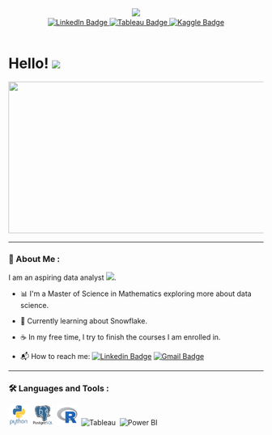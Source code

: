 <div id="header" align="center">
  <img src="https://media.giphy.com/media/Y4AAZo5kzqTQGZZ4t4/giphy.gif" width="100"/>
</div>

<div id="badges" align="center">
  <a href="https://www.linkedin.com/in/jethro-elijah-bolima/">
    <img src="https://img.shields.io/badge/LinkedIn-blue?style=for-the-badge&logo=linkedin&logoColor=white" alt="LinkedIn Badge"/>
  </a>
  
  <a href="https://public.tableau.com/app/profile/jethro.elijah.bolima/vizzes">
    <img src="https://img.shields.io/badge/Tableau-yellow?style=for-the-badge&logo=tableau&logoColor=red" alt="Tableau Badge"/>
  </a>

  <a href="https://www.kaggle.com/jethroelijahbolima">
    <img src="https://img.shields.io/badge/Kaggle-grey?style=for-the-badge&logo=kaggle&logoColor=blue" alt="Kaggle Badge"/>
  </a>
  
</div>

<div align="center">
<img src="https://komarev.com/ghpvc/?username=jetbolima&style=flat-square&color=blue" alt=""/>
</div>


<h1>
  Hello!
  <img src="https://media.giphy.com/media/hvRJCLFzcasrR4ia7z/giphy.gif" width="30px"/>
</h1>


<div align="center">
  <img src="https://i.giphy.com/media/v1.Y2lkPTc5MGI3NjExazgxZmx3dGV3ejJ1bHU5dWVxa25jb2hpc2dyMjF6cnFtOWN4bzR1ZCZlcD12MV9pbnRlcm5hbF9naWZfYnlfaWQmY3Q9Zw/mWK6qsWFY6w5xMKG5D/giphy.gif" width="600" height="300"/>
</div>

---

### 📖 About Me :
I am an aspiring data analyst <img src="https://i.giphy.com/media/v1.Y2lkPTc5MGI3NjExNjNrbjl3azNzYnViamhzOXNkdWx1MWN0eXJneHdlY2F1dDd3c2N5ciZlcD12MV9pbnRlcm5hbF9naWZfYnlfaWQmY3Q9cw/2wW4ESTnavhypLsb4l/giphy.gif" width="30">.

- 📊 I'm a Master of Science in Mathematics exploring more about data science.

- 🌱 Currently learning about Snowflake.

- ☕ In my free time, I try to finish the courses I am enrolled in.

- 📬 How to reach me: [![Linkedin Badge](https://img.shields.io/badge/LinkedIn-blue?style=flat&logo=Linkedin&logoColor=white)](https://www.linkedin.com/in/jethro-elijah-bolima/) [![Gmail Badge](https://img.shields.io/badge/jetbolima@gmail.com-red?style=flat&logo=gmail&logoColor=white)](mailto:jetbolima@gmail.com)

---

### :hammer_and_wrench: Languages and Tools :

<div>
  <img src="https://github.com/devicons/devicon/blob/master/icons/python/python-original-wordmark.svg" title="Python" alt="Python" width="40" height="40"/>&nbsp;
  <img src="https://github.com/devicons/devicon/blob/master/icons/postgresql/postgresql-original-wordmark.svg" title="PostgreSQL" alt="PostgreSQL" width="40" height="40"/>&nbsp;
  <img src="https://github.com/devicons/devicon/blob/master/icons/r/r-original.svg" title="R" alt="R" width="40" height="40"/>&nbsp;
  <img src="https://www.svgrepo.com/show/354428/tableau-icon.svg" title="Tableau" alt="Tableau" width="40" height="40"/>&nbsp;
  <img src="https://upload.wikimedia.org/wikipedia/commons/c/cf/New_Power_BI_Logo.svg" title="Power BI" alt="Power BI" width="40" height="40"/>
</div>
